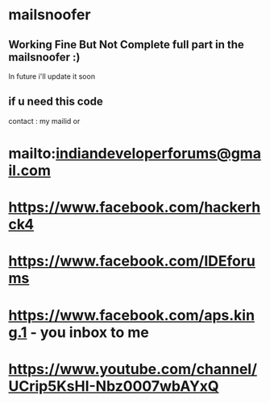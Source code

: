 # mailsnoofer
## Working Fine But Not Complete full part in the mailsnoofer :) 

In future i'll update it soon 

## if u need this code

contact : my mailid or


# mailto:indiandeveloperforums@gmail.com 
# https://www.facebook.com/hackerhck4
# https://www.facebook.com/IDEforums
# https://www.facebook.com/aps.king.1 - you inbox to me 

# https://www.youtube.com/channel/UCrip5KsHI-Nbz0007wbAYxQ
